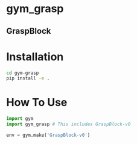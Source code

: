 # gym_grasp

## GraspBlock


# Installation

```bash
cd gym-grasp
pip install -e .
```

# How To Use

```python
import gym
import gym_grasp # This includes GraspBlock-v0

env = gym.make('GraspBlock-v0')
```
